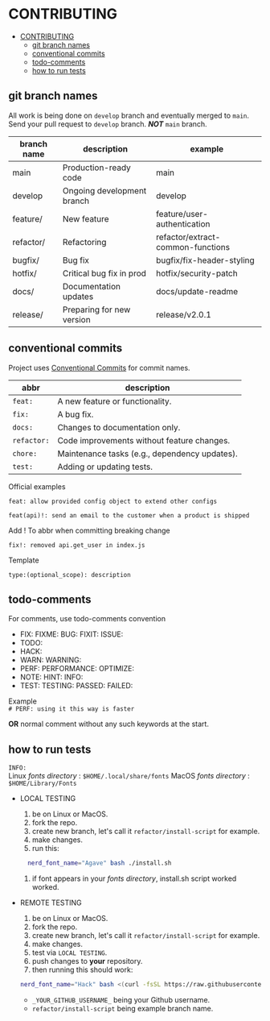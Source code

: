 # CONTRIBUTING

<!--toc:start-->

- [CONTRIBUTING](#contributing)
  - [git branch names](#git-branch-names)
  - [conventional commits](#conventional-commits)
  - [todo-comments](#todo-comments)
  - [how to run tests](#how-to-run-tests)
  <!--toc:end-->

## git branch names

All work is being done on `develop` branch and eventually merged to `main`.  
Send your pull request to `develop` branch. **_NOT_** `main` branch.

| branch name | description                | example                           |
| ----------- | -------------------------- | --------------------------------- |
| main        | Production-ready code      | main                              |
| develop     | Ongoing development branch | develop                           |
| feature/    | New feature                | feature/user-authentication       |
| refactor/   | Refactoring                | refactor/extract-common-functions |
| bugfix/     | Bug fix                    | bugfix/fix-header-styling         |
| hotfix/     | Critical bug fix in prod   | hotfix/security-patch             |
| docs/       | Documentation updates      | docs/update-readme                |
| release/    | Preparing for new version  | release/v2.0.1                    |

## conventional commits

Project uses [Conventional Commits](https://www.conventionalcommits.org)
for commit names.

| abbr        | description                                   |
| ----------- | --------------------------------------------- |
| `feat:`     | A new feature or functionality.               |
| `fix:`      | A bug fix.                                    |
| `docs:`     | Changes to documentation only.                |
| `refactor:` | Code improvements without feature changes.    |
| `chore:`    | Maintenance tasks (e.g., dependency updates). |
| `test:`     | Adding or updating tests.                     |

Official examples

`feat: allow provided config object to extend other configs`

`feat(api)!: send an email to the customer when a product is shipped`

Add ! To abbr when committing breaking change

`fix!: removed api.get_user in index.js`

Template

`type:(optional_scope): description`

## todo-comments

For comments, use todo-comments convention

- FIX: FIXME: BUG: FIXIT: ISSUE:
- TODO:
- HACK:
- WARN: WARNING:
- PERF: PERFORMANCE: OPTIMIZE:
- NOTE: HINT: INFO:
- TEST: TESTING: PASSED: FAILED:

Example  
`# PERF: using it this way is faster`

**OR**
normal comment without any such keywords at the start.

## how to run tests

`INFO:`  
Linux _fonts directory_ : `$HOME/.local/share/fonts`
MacOS _fonts directory_ : `$HOME/Library/Fonts`

- LOCAL TESTING

  1. be on Linux or MacOS.
  1. fork the repo.
  1. create new branch, let's call it `refactor/install-script` for example.
  1. make changes.
  1. run this:

  ```bash
    nerd_font_name="Agave" bash ./install.sh
  ```

  1. if font appears in your _fonts directory_, install.sh script worked worked.

- REMOTE TESTING

  1. be on Linux or MacOS.
  1. fork the repo.
  1. create new branch, let's call it `refactor/install-script` for example.
  1. make changes.
  1. test via `LOCAL TESTING`.
  1. push changes to **your** repository.
  1. then running this should work:

  ```bash
  nerd_font_name="Hack" bash <(curl -fsSL https://raw.githubusercontent.com/_YOUR_GITHUB_USERNAME_/nefoin/refactor/install-script/install.sh)
  ```

  - `_YOUR_GITHUB_USERNAME_` being your Github username.
  - `refactor/install-script` being example branch name.
